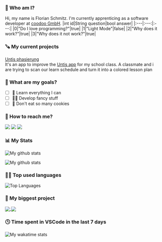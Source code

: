 ### 👨 Who am I?
Hi, my name is Florian Schmitz. I'm currently apprenticing as a software developer at [coodoo GmbH](https://coodoo.de). 
|int id|String question|bool answer|
|:---|:---:|:---:|
|0|"Do I love programming?"|true|
|1|"Light Mode"|false|
|2|"Why does it work?"|true|
|3|"Why does it not work?"|true|

### 🪚 My current projects
[Untis phasierung](https://github.com/floodoo/untis_phasierung)  
It's an app to improve the [Untis app](https://webuntis.com/) for my school class. A classmate and i are trying to scan our learn schedule and turn it into a       colored lesson plan

### 🎯 What are my goals?
- [ ] 📖 Learn everything I can
- [ ] 👨‍💻 Develop fancy stuff
- [ ] 🍪 Don't eat so many cookies

### 📱 How to reach me?
[![](https://img.shields.io/badge/Instagram-E4405F?style=for-the-badge&logo=instagram&logoColor=white)](https://www.instagram.com/flo.0705/)
[![](https://img.shields.io/badge/LinkedIn-0077B5?style=for-the-badge&logo=linkedin&logoColor=white)](https://www.linkedin.com/in/florian-schmitz-4b779522a/)
[![](https://img.shields.io/badge/Gmail-D14836?style=for-the-badge&logo=gmail&logoColor=white)](mailto:schmitz.florian.daniel+github.anfrage@gmail.com?subject=Github%20anfrage)


### 📊 My Stats
![My github stats](https://github-readme-stats.vercel.app/api?username=floodoo&hide=prs,issues,contribs&show_icons=true&theme=dark&hide_rank=true&include_all_commits=true&count_private=true&hide_border=true&custom_title=My%20Github%20Stats)

![My github stats](https://activity-graph.herokuapp.com/graph?username=floodoo&bg_color=151515&color=9f9f9f&line=79ff97&point=fff&area=true&area_color=79ff97&custom_title=My%20Contribution%20Graph&hide_border=true)

### 👨‍💻 Top used languages
![Top Languages](https://github-readme-stats.vercel.app/api/top-langs/?username=floodoo&theme=dark&layout=compact&hide_border=true)

### 🤖 My biggest project
<a href="https://github.com/floodoo/Joy-it-Grab-it-robot02-frontend">
  <img align="center" src="https://github-readme-stats.vercel.app/api/pin/?username=floodoo&repo=Joy-it-Grab-it-robot02-frontend&theme=dark&hide_border=true" />
</a>
<a href="https://github.com/floodoo/Joy-it-Grab-it-robot02-backend">
  <img align="center" src="https://github-readme-stats.vercel.app/api/pin/?username=floodoo&repo=Joy-it-Grab-it-robot02-backend&theme=dark&hide_border=true" />
</a>

### 🕓 Time spent in VSCode in the last 7 days
![My wakatime stats](https://github-readme-stats.vercel.app/api/wakatime?username=@floodoo&theme=dark&hide_border=true)
